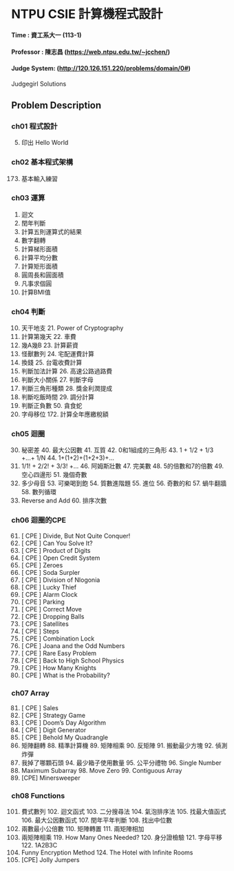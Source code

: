# NTPU CSIE  計算機程式設計 
#### Time : 資工系大一 (113-1)
#### Professor : 陳志昌 (https://web.ntpu.edu.tw/~jcchen/)
#### Judge System: (http://120.126.151.220/problems/domain/0#)
Judgegirl Solutions

## Problem Description

### ch01 程式設計
5. 印出 Hello World

### ch02 基本程式架構
173. 基本輸入練習

### ch03 運算
1. 迴文
2. 閏年判斷
3. 計算五則運算式的結果
4. 數字翻轉
6. 計算梯形面積
7. 計算平均分數
8. 計算矩形面積
9. 圓周長和圓面積
300. 凡事求個圓
301. 計算BMI值

### ch04 判斷
10. 天干地支  21. Power of Cryptography
11. 計算第幾天   22. 車費
12. 幾A幾B  23. 計算薪資
13. 怪獸數列  24. 宅配運費計算
14. 換錢  25. 台電收費計算
15. 判斷加法計算  26. 高速公路過路費 
16. 判斷大小關係  27. 判斷字母
17. 判斷三角形種類  28. 獎金利潤提成
18. 判斷吃飯時間  29. 調分計算
19. 判斷正負數  50. 貪食蛇
20. 字母移位  172. 計算全年應繳稅額
           
### ch05 迴圈
30. 秘密差  40. 最大公因數  41. 互質  42. 0和1組成的三角形  43. 1 + 1/2 + 1/3 +...+ 1/N  44. 1+(1+2)+(1+2+3)+...
45. 1/1! + 2/2! + 3/3! +...  46. 阿姆斯壯數  47. 完美數  48. 5的倍數和7的倍數  49. 空心四邊形  51. 幾個奇數
52. 多少母音  53. 可樂喝到飽  54. 質數進階題  55. 進位  56. 奇數的和  57. 蝸牛翻牆  58. 數列循環
59. Reverse and Add  60. 排序次數

### ch06 迴圈的CPE
61. [ CPE ] Divide, But Not Quite Conquer!
62. [ CPE ] Can You Solve It?
63. [ CPE ] Product of Digits
64. [ CPE ] Open Credit System
65. [ CPE ] Zeroes
66. [ CPE ] Soda Surpler
67. [ CPE ] Division of Nlogonia
68. [ CPE ] Lucky Thief
69. [ CPE ] Alarm Clock
70. [ CPE ] Parking
71. [ CPE ] Correct Move
72. [ CPE ] Dropping Balls
73. [ CPE ] Satellites
74. [ CPE ] Steps
75. [ CPE ] Combination Lock
76. [ CPE ] Joana and the Odd Numbers
77. [ CPE ] Rare Easy Problem
78. [ CPE ] Back to High School Physics
79. [ CPE ] How Many Knights
80. [ CPE ] What is the Probability?

### ch07 Array
81. [ CPE ] Sales
82. [ CPE ] Strategy Game
83. [ CPE ] Doom’s Day Algorithm
84. [ CPE ] Digit Generator
85. [ CPE ] Behold My Quadrangle
86. 矩陣翻轉  88. 精準計算機  89. 矩陣相乘  90. 反矩陣  91. 搬動最少方塊  92. 偵測炸彈
93. 我掉了哪顆石頭  94. 最少箱子使用數量  95. 公平分禮物  96. Single Number
97. Maximum Subarray  98. Move Zero  99. Contiguous Array
100. [CPE] Minersweeper

### ch08 Functions
101. 費式數列  102. 迴文函式  103. 二分搜尋法  104. 氣泡排序法  105. 找最大值函式  106. 最大公因數函式  107. 閏年平年判斷  108. 找出中位數
109. 兩數最小公倍數  110. 矩陣轉置  111. 兩矩陣相加
112. 兩矩陣相乘  119. How Many Ones Needed?  120. 身分證檢驗  121. 字母平移  122. 1A2B3C
123. Funny Encryption Method  124. The Hotel with Infinite Rooms
125. [CPE] Jolly Jumpers
